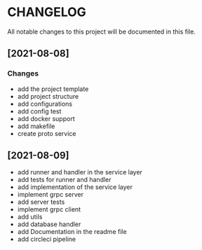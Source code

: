 # CHANGELOG
All notable changes to this project will be documented in this file.
## [2021-08-08]
### Changes
- add the project template
- add project structure
- add configurations
- add config test
- add docker support
- add makefile
- create proto service
## [2021-08-09]
- add runner and handler in the service layer
- add tests for runner and handler
- add implementation of the service layer
- implement grpc server
- add server tests
- implement grpc client
- add utils
- add database handler
- add Documentation in the readme file
- add circleci pipeline
